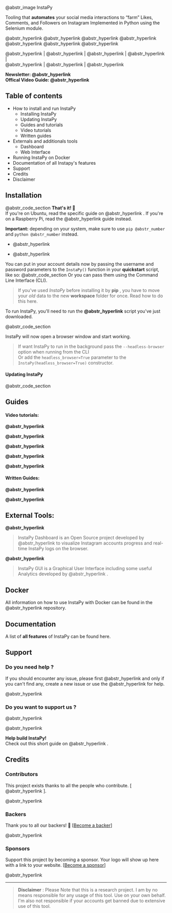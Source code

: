 @abstr_image InstaPy

Tooling that **automates** your social media interactions to “farm” Likes, Comments, and Followers on Instagram Implemented in Python using the Selenium module.

@abstr_hyperlink @abstr_hyperlink @abstr_hyperlink @abstr_hyperlink @abstr_hyperlink @abstr_hyperlink @abstr_hyperlink 

@abstr_hyperlink | @abstr_hyperlink | @abstr_hyperlink | @abstr_hyperlink |   
@abstr_hyperlink | @abstr_hyperlink | @abstr_hyperlink 

**Newsletter: @abstr_hyperlink**   
**Offical Video Guide: @abstr_hyperlink**

## Table of contents

  * How to install and run InstaPy 
    * Installing InstaPy
    * Updating InstaPy
    * Guides and tutorials
    * Video tutorials
    * Written guides
  * Externals and additionals tools 
    * Dashboard
    * Web Interface
  * Running InstaPy on Docker
  * Documentation of all Instapy's features
  * Support
  * Credits
  * Disclaimer



## **Installation**

@abstr_code_section **That's it! 🚀**   
If you're on Ubuntu, read the specific guide on @abstr_hyperlink . If you're on a Raspberry Pi, read the @abstr_hyperlink guide instead.

__Important:__ depending on your system, make sure to use `pip @abstr_number` and `python @abstr_number` instead.

  


  * @abstr_hyperlink 

  * @abstr_hyperlink 




You can put in your account details now by passing the username and password parameters to the `InstaPy()` function in your **quickstart** script, like so: @abstr_code_section Or you can pass them using the Command Line Interface (CLI).

> If you've used _InstaPy_ before installing it by **pip** , you have to move your _old_ data to the new **workspace** folder for once. Read how to do this here.

To run InstaPy, you'll need to run the **@abstr_hyperlink** script you've just downloaded.

@abstr_code_section 

InstaPy will now open a browser window and start working.

> If want InstaPy to run in the background pass the `--headless-browser` option when running from the CLI   
>  Or add the `headless_browser=True` parameter to the `InstaPy(headless_browser=True)` constructor.

#### Updating InstaPy

@abstr_code_section 

## Guides

#### Video tutorials:

**@abstr_hyperlink**

**@abstr_hyperlink**

**@abstr_hyperlink**

**@abstr_hyperlink**

**@abstr_hyperlink**

#### Written Guides:

**@abstr_hyperlink**

**@abstr_hyperlink**

## External Tools:

**@abstr_hyperlink**

> InstaPy Dashboard is an Open Source project developed by @abstr_hyperlink to visualize Instagram accounts progress and real-time InstaPy logs on the browser.

**@abstr_hyperlink**

> InstaPy GUI is a Graphical User Interface including some useful Analytics developed by @abstr_hyperlink .

## Docker

All information on how to use InstaPy with Docker can be found in the @abstr_hyperlink repository.

## Documentation

A list of **all features** of InstaPy can be found here. 

## Support

### Do you need help ?

If you should encounter any issue, please first @abstr_hyperlink and only if you can't find any, create a new issue or use the @abstr_hyperlink for help.

@abstr_hyperlink 

### Do you want to support us ?

@abstr_hyperlink 

@abstr_hyperlink 

**Help build InstaPy!**   
Check out this short guide on @abstr_hyperlink .

## Credits

### Contributors

This project exists thanks to all the people who contribute. [ @abstr_hyperlink ].

@abstr_hyperlink 

### Backers

Thank you to all our backers! 🙏 [[Become a backer](https://opencollective.com/instapy#backer)]

@abstr_hyperlink 

### Sponsors

Support this project by becoming a sponsor. Your logo will show up here with a link to your website. [[Become a sponsor](https://opencollective.com/instapy#sponsor)]

@abstr_hyperlink 

* * *

> **Disclaimer** : Please Note that this is a research project. I am by no means responsible for any usage of this tool. Use on your own behalf. I'm also not responsible if your accounts get banned due to extensive use of this tool.
